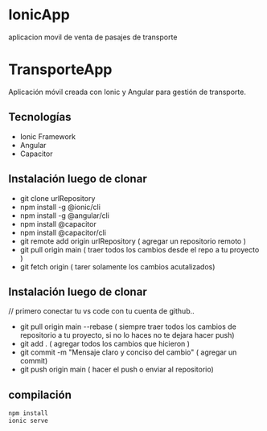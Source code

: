 # IonicApp
aplicacion movil de venta de pasajes de transporte
# TransporteApp

Aplicación móvil creada con Ionic y Angular para gestión de transporte.

## Tecnologías

- Ionic Framework
- Angular
- Capacitor

## Instalación luego de clonar
- git clone urlRepository
- npm install -g @ionic/cli
- npm install -g @angular/cli
- npm install @capacitor
- npm install @capacitor/cli
- git remote add origin urlRepository ( agregar un repositorio remoto )
- git pull origin main ( traer todos los cambios desde el repo a tu proyecto )
- git fetch origin ( tarer solamente los cambios acutalizados)

## Instalación luego de clonar
// primero conectar tu vs code con tu cuenta de github..
- git pull origin main --rebase ( siempre traer todos los cambios de repositorio a tu proyecto, si no lo haces no te dejara hacer push)
- git add .  ( agregar todos los cambios que hicieron )
- git commit -m "Mensaje claro y conciso del cambio" ( agregar un commit)
- git push origin main ( hacer el push o enviar al repositorio)


## compilación

```bash
npm install
ionic serve
